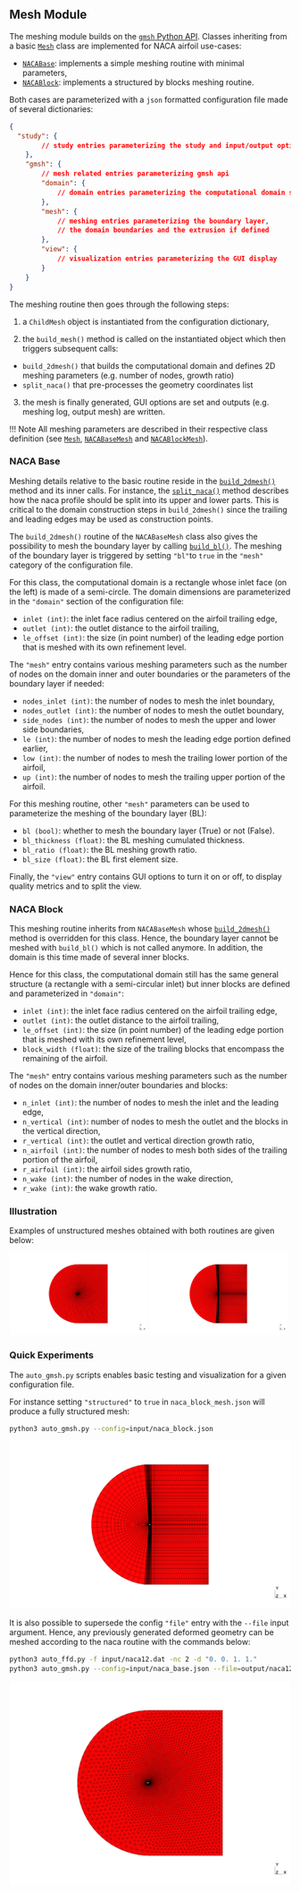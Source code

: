 ## Mesh Module
The meshing module builds on the [`gmsh` Python API](https://gmsh.info/doc/texinfo/gmsh.html). Classes inheriting from a basic [`Mesh`](https://github.com/mschouler/aero-optim/blob/master/src/mesh.py#L74-L184) class are implemented for NACA airfoil use-cases:

* [`NACABase`](https://github.com/mschouler/aero-optim/blob/master/src/naca_base_mesh.py#L9-L209): implements a simple meshing routine with minimal parameters,
* [`NACABlock`](https://github.com/mschouler/aero-optim/blob/master/src/naca_block_mesh.py#L9-L125):  implements a structured by blocks meshing routine.

Both cases are parameterized with a `json` formatted configuration file made of several dictionaries:
```json
{
  "study": {
        // study entries parameterizing the study and input/output options
    },
    "gmsh": {
        // mesh related entries parameterizing gmsh api
        "domain": {
            // domain entries parameterizing the computational domain size
        },
        "mesh": {
            // meshing entries parameterizing the boundary layer,
            // the domain boundaries and the extrusion if defined
        },
        "view": {
            // visualization entries parameterizing the GUI display
        }
    }
}
```

The meshing routine then goes through the following steps:

1) a `ChildMesh` object is instantiated from the configuration dictionary,

2) the `build_mesh()` method is called on the instantiated object which then triggers subsequent calls:

  * `build_2dmesh()` that builds the computational domain and defines 2D meshing parameters (e.g. number of nodes, growth ratio)
  * `split_naca()` that pre-processes the geometry coordinates list

3)  the mesh is finally generated, GUI options are set and outputs (e.g. meshing log, output mesh) are written.

!!! Note
    All meshing parameters are described in their respective class definition (see [`Mesh`](https://github.com/mschouler/aero-optim/blob/master/src/mesh.py#L79-L102), [`NACABaseMesh`](https://github.com/mschouler/aero-optim/blob/master/src/naca_base_mesh.py#L36-L49) and [`NACABlockMesh`](https://github.com/mschouler/aero-optim/blob/master/src/naca_block_mesh.py#L24-L34)).

### NACA Base
Meshing details relative to the basic routine reside in the [`build_2dmesh()`](https://github.com/mschouler/aero-optim/blob/master/src/naca_base_mesh.py#L143-L209) method and its inner calls. For instance, the [`split_naca()`](https://github.com/mschouler/aero-optim/blob/master/src/naca_base_mesh.py#L106-L126) method describes how the naca profile should be split into its upper and lower parts. This is critical to the domain construction steps in `build_2dmesh()` since the trailing and leading edges may be used as construction points. 

The `build_2dmesh()` routine of the `NACABaseMesh` class also gives the possibility to mesh the boundary layer by calling [`build_bl()`](https://github.com/mschouler/aero-optim/blob/master/src/naca_base_mesh.py#L128-L141). The meshing of the boundary layer is triggered by setting `"bl"`to `true` in the `"mesh"` category of the configuration file.

For this class, the computational domain is a rectangle whose inlet face (on the left) is made of a semi-circle. The domain dimensions are parameterized in the `"domain"` section of the configuration file:

- `inlet (int)`: the inlet face radius centered on the airfoil trailing edge,
- `outlet (int)`: the outlet distance to the airfoil trailing,
- `le_offset (int)`: the size (in point number) of the leading edge portion that is meshed with its own refinement level.

The `"mesh"` entry contains various meshing parameters such as the number of nodes on the domain inner and outer boundaries or the parameters of the boundary layer if needed:

- `nodes_inlet (int)`: the number of nodes to mesh the inlet boundary,
- `nodes_outlet (int)`: the number of nodes to mesh the outlet boundary,
- `side_nodes (int)`: the number of nodes to mesh the upper and lower side boundaries,
- `le (int)`: the number of nodes to mesh the leading edge portion defined earlier,
- `low (int)`: the number of nodes to mesh the trailing lower portion of the airfoil,
- `up (int)`: the number of nodes to mesh the trailing upper portion of the airfoil.

For this meshing routine, other `"mesh"` parameters can be used to parameterize the meshing of the boundary layer (BL):

- `bl (bool)`: whether to mesh the boundary layer (True) or not (False).
- `bl_thickness (float)`: the BL meshing cumulated thickness.
- `bl_ratio (float)`: the BL meshing growth ratio.
- `bl_size (float)`: the BL first element size.

Finally, the `"view"` entry contains GUI options to turn it on or off, to display quality metrics and to split the view.

### NACA Block
This meshing routine inherits from `NACABaseMesh` whose [`build_2dmesh()`](https://github.com/mschouler/aero-optim/blob/master/src/naca_block_mesh.py#L20-L125) method is overridden for this class. Hence, the boundary layer cannot be meshed with `build_bl()` which is not called anymore. In addition, the domain is this time made of several inner blocks.

Hence for this class, the computational domain still has the same general structure (a rectangle with a semi-circular inlet) but inner blocks are defined and parameterized in `"domain"`:

- `inlet (int)`: the inlet face radius centered on the airfoil trailing edge,
- `outlet (int)`: the outlet distance to the airfoil trailing,
- `le_offset (int)`: the size (in point number) of the leading edge portion that is meshed with its own refinement level,
- `block_width (float)`: the size of the trailing blocks that encompass the remaining of the airfoil.

The `"mesh"` entry contains various meshing parameters such as the number of nodes on the domain inner/outer boundaries and blocks:

- `n_inlet (int)`: the number of nodes to mesh the inlet and the leading edge,
- `n_vertical (int)`: number of nodes to mesh the outlet and the blocks in the vertical direction,
- `r_vertical (int)`: the outlet and vertical direction growth ratio,
- `n_airfoil (int)`: the number of nodes to mesh both sides of the trailing portion of the airfoil,
- `r_airfoil (int)`: the airfoil sides growth ratio,
- `n_wake (int)`: the number of nodes in the wake direction,
- `r_wake (int)`: the wake growth ratio.

### Illustration
Examples of unstructured meshes obtained with both routines are given below:
<p float="left">
  <img src="../Figures/naca_base_mesh.png" width="49%" />
  <img src="../Figures/naca_block_mesh.png" width="49%" /> 
</p>

### Quick Experiments
The `auto_gmsh.py` scripts enables basic testing and visualization for a given configuration file.

For instance setting `"structured"` to `true` in `naca_block_mesh.json` will produce a fully structured mesh:
```sh
python3 auto_gmsh.py --config=input/naca_block.json
```
<p float="left">
  <img src="../Figures/naca_block_mesh_structured.png" width="100%" />
</p>

It is also possible to supersede the config `"file"` entry with the `--file` input argument. Hence, any previously generated deformed geometry can be meshed according to the naca routine with the commands below:
```sh
python3 auto_ffd.py -f input/naca12.dat -nc 2 -d "0. 0. 1. 1."
python3 auto_gmsh.py --config=input/naca_base.json --file=output/naca12_g0_c0.dat
```
<p float="left">
  <img src="../Figures/naca_base_mesh_ffd.png" width="100%" />
</p>
